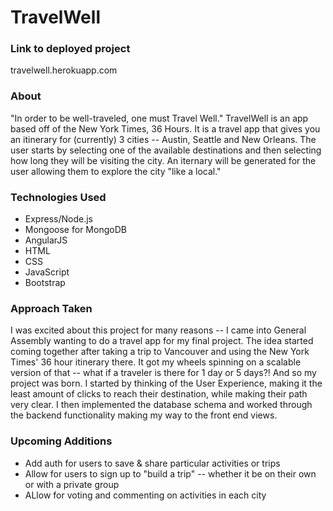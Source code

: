 # TravelWell
### Link to deployed project
travelwell.herokuapp.com

### About
"In order to be well-traveled, one must Travel Well."
TravelWell is an app based off of the New York Times, 36 Hours. It is a travel app that gives you an itinerary for (currently) 3 cities -- Austin, Seattle and New Orleans. The user starts by selecting one of the available destinations and then selecting how long they will be visiting the city. An iternary will be generated for the user allowing them to explore the city "like a local."

### Technologies Used
* Express/Node.js
* Mongoose for MongoDB
* AngularJS
* HTML
* CSS
* JavaScript
* Bootstrap

### Approach Taken
I was excited about this project for many reasons -- I came into General Assembly wanting to do a travel app for my final project. The idea started coming together after taking a trip to Vancouver and using the New York Times' 36 hour itinerary there. It got my wheels spinning on a scalable version of that -- what if a traveler is there for 1 day or 5 days?! And so my project was born. I started by thinking of the User Experience, making it the least amount of clicks to reach their destination, while making their path very clear. I then implemented the database schema and worked through the backend functionality making my way to the front end views.

### Upcoming Additions
* Add auth for users to save & share particular activities or trips
* Allow for users to sign up to "build a trip" -- whether it be on their own or with a private group 
* ALlow for voting and commenting on activities in each city

